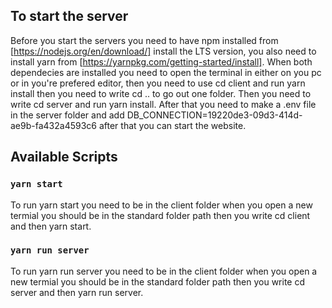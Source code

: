 ## To start the server

Before you start the servers you need to have npm installed from [https://nodejs.org/en/download/] install the LTS version, you also need to install yarn from [https://yarnpkg.com/getting-started/install]. When both dependecies are installed you need to open the terminal in either on you pc or in you're prefered editor, then you need to use cd client and run yarn install then you need to write cd .. to go out one folder. Then you need to write cd server and run yarn install.
After that you need to make a .env file in the server folder and add DB_CONNECTION=19220de3-09d3-414d-ae9b-fa432a4593c6 after that you can start the website.

## Available Scripts

### `yarn start`

To run yarn start you need to be in the client folder when you open a new termial you should be in the standard folder path then you write cd client and then yarn start.

### `yarn run server`

To run yarn run server you need to be in the client folder when you open a new termial you should be in the standard folder path then you write cd server and then yarn run server.
